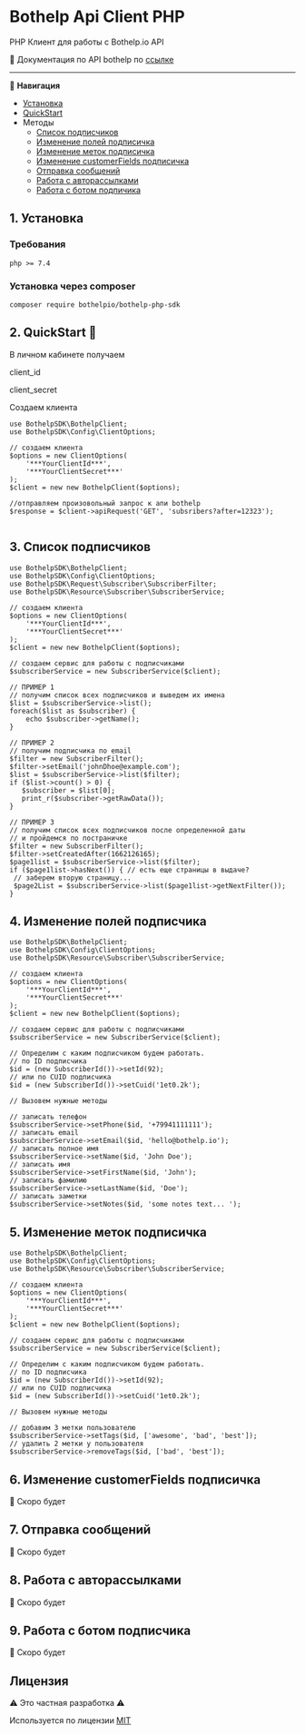 # Bothelp Api Client PHP

PHP Клиент для работы с Bothelp.io API

📖 Документация по API bothelp по [ссылке](https://main.bothelp.io/swagger)

---
📑 **Навигация**
- [Установка](#1-установка)
- [QuickStart](#2-quickstart-)
- Методы
    - [Список подписчиков](#3-список-подписчиков)
    - [Изменение полей подписичка](#4-изменение-полей-подписчика)
    - [Изменение меток подписичка](#5-изменение-меток-подписчика)
    - [Изменение customerFields подписичка](#6-изменение-customerfields-подписчика)
    - [Отправка сообщений](#7-отправка-сообщений)
    - [Работа с авторассылками](#8-работа-с-авторассылками)
    - [Работа с ботом подпичика](#9-работа-с-ботом-подписчика)


## 1. Установка

### Требования

`php >= 7.4` 

### Установка через composer 
`composer require bothelpio/bothelp-php-sdk`


## 2. QuickStart 🚀

В личном кабинете получаем

client_id

client_secret

Создаем клиента
```phpt
use BothelpSDK\BothelpClient;
use BothelpSDK\Config\ClientOptions;

// создаем клиента
$options = new ClientOptions(
    '***YourClientId***',
    '***YourClientSecret***'
);
$client = new new BothelpClient($options);

//отправляем произовольный запрос к апи bothelp
$response = $client->apiRequest('GET', 'subsribers?after=12323');
 
```

## 3. Список подписчиков
```phpt
use BothelpSDK\BothelpClient;
use BothelpSDK\Config\ClientOptions;
use BothelpSDK\Request\Subscriber\SubscriberFilter;
use BothelpSDK\Resource\Subscriber\SubscriberService;

// создаем клиента
$options = new ClientOptions(
    '***YourClientId***',
    '***YourClientSecret***'
);
$client = new new BothelpClient($options);

// создаем сервис для работы с подписчиками
$subscriberService = new SubscriberService($client);

// ПРИМЕР 1 
// получим список всех подписчиков и выведем их имена
$list = $subscriberService->list();
foreach($list as $subscriber) {
    echo $subscriber->getName();
}

// ПРИМЕР 2
// получим подписчика по email
$filter = new SubscriberFilter();
$filter->setEmail('johnDhoe@example.com');
$list = $subscriberService->list($filter);
if ($list->count() > 0) {
   $subscriber = $list[0];
   print_r($subscriber->getRawData());
}

// ПРИМЕР 3
// получим список всех подписчиков после определенной даты 
// и пройдемся по постраничке
$filter = new SubscriberFilter();
$filter->setCreatedAfter(1662126165);
$page1list = $subscriberService->list($filter);
if ($page1list->hasNext()) { // есть еще страницы в выдаче?
 // заберем вторую страницу...
 $page2List = $subscriberService->list($page1list->getNextFilter());
}

```

## 4. Изменение полей подписчика 

```phpt
use BothelpSDK\BothelpClient;
use BothelpSDK\Config\ClientOptions;
use BothelpSDK\Resource\Subscriber\SubscriberService;

// создаем клиента
$options = new ClientOptions(
    '***YourClientId***',
    '***YourClientSecret***'
);
$client = new new BothelpClient($options);

// создаем сервис для работы с подписчиками
$subscriberService = new SubscriberService($client);

// Определим с каким подписчиком будем работать.
// по ID подписчика
$id = (new SubscriberId())->setId(92);
// или по CUID подписчика
$id = (new SubscriberId())->setCuid('1et0.2k');

// Вызовем нужные методы

// записать телефон
$subscriberService->setPhone($id, '+79941111111');
// записать email
$subscriberService->setEmail($id, 'hello@bothelp.io');
// записать полное имя
$subscriberService->setName($id, 'John Doe');
// записать имя
$subscriberService->setFirstName($id, 'John');
// записать фамилию
$subscriberService->setLastName($id, 'Doe');
// записать заметки
$subscriberService->setNotes($id, 'some notes text... ');

```

## 5. Изменение меток подписичка
```phpt
use BothelpSDK\BothelpClient;
use BothelpSDK\Config\ClientOptions;
use BothelpSDK\Resource\Subscriber\SubscriberService;

// создаем клиента
$options = new ClientOptions(
    '***YourClientId***',
    '***YourClientSecret***'
);
$client = new new BothelpClient($options);

// создаем сервис для работы с подписчиками
$subscriberService = new SubscriberService($client);

// Определим с каким подписчиком будем работать.
// по ID подписчика
$id = (new SubscriberId())->setId(92);
// или по CUID подписчика
$id = (new SubscriberId())->setCuid('1et0.2k');

// Вызовем нужные методы

// добавим 3 метки пользователю
$subscriberService->setTags($id, ['awesome', 'bad', 'best']);
// удалить 2 метки у пользователя
$subscriberService->removeTags($id, ['bad', 'best']);

```

## 6. Изменение customerFields подписичка
:construction_worker: Скоро будет
## 7. Отправка сообщений

:construction_worker: Скоро будет
## 8. Работа с авторассылками

:construction_worker: Скоро будет
## 9. Работа с ботом подписчика

:construction_worker: Скоро будет

## Лицензия

:warning: Это частная разработка :warning:

Используется по лицензии [MIT](https://ru.wikipedia.org/wiki/%D0%9B%D0%B8%D1%86%D0%B5%D0%BD%D0%B7%D0%B8%D1%8F_MIT)